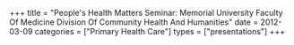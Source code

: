 +++
title = "People's Health Matters Seminar: Memorial University Faculty Of Medicine Division Of Community Health And Humanities"
date = 2012-03-09
categories = ["Primary Health Care"]
types = ["presentations"]
+++
